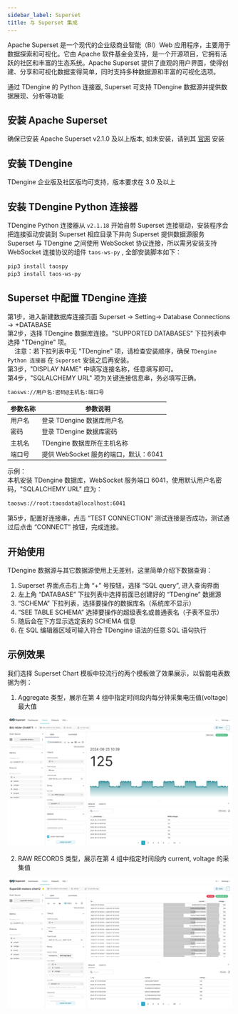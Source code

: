 ```yaml
---
sidebar_label: Superset
title: 与 Superset 集成
---
```

‌Apache Superset‌ 是一个现代的企业级商业智能（BI）Web 应用程序，主要用于数据探索和可视化。它由 Apache 软件基金会支持，是一个开源项目，它拥有活跃的社区和丰富的生态系统。Apache Superset 提供了直观的用户界面，使得创建、分享和可视化数据变得简单，同时支持多种数据源和丰富的可视化选项‌。

通过 TDengine 的 Python 连接器, ‌Superset‌ 可支持 TDengine 数据源并提供数据展现、分析等功能

## 安装 Apache Superset

确保已安装 Apache Superset v2.1.0 及以上版本, 如未安装，请到其 [官网](https://superset.apache.org/) 安装

## 安装 TDengine

TDengine 企业版及社区版均可支持，版本要求在 3.0 及以上

## 安装 TDengine Python 连接器

TDengine Python 连接器从 `v2.1.18` 开始自带 Superset 连接驱动，安装程序会把连接驱动安装到 Superset 相应目录下并向 Superset 提供数据源服务   
Superset 与 TDengine 之间使用 WebSocket 协议连接，所以需另安装支持 WebSocket 连接协议的组件 `taos-ws-py` , 全部安装脚本如下：   
```bash
pip3 install taospy
pip3 install taos-ws-py
```

## Superset 中配置 TDengine 连接

第1步，进入新建数据库连接页面 Superset -> Setting-> Database Connections -> +DATABASE   
第2步，选择 TDengine 数据库连接。"SUPPORTED DATABASES" 下拉列表中选择 "TDengine" 项。  
&nbsp;&nbsp;&nbsp;&nbsp;注意：若下拉列表中无 "TDengine" 项，请检查安装顺序，确保 `TDengine Python 连接器` 在 `Superset` 安装之后再安装。  
第3步，"DISPLAY NAME" 中填写连接名称，任意填写即可。   
第4步，"SQLALCHEMY URL" 项为关键连接信息串，务必填写正确。   
```bash
taosws://用户名:密码@主机名:端口号
```
| 参数名称 | &nbsp;&nbsp;&nbsp;&nbsp;&nbsp;&nbsp;&nbsp;&nbsp;&nbsp;&nbsp;&nbsp;&nbsp;&nbsp;&nbsp;&nbsp;&nbsp;&nbsp;&nbsp;&nbsp;&nbsp;&nbsp;&nbsp;&nbsp;&nbsp;&nbsp;&nbsp;参数说明 |
|:------- |:--------------------------------  |
| 用户名   | 登录 TDengine 数据库用户名           |  
| 密码     | 登录 TDengine 数据库密码            |
| 主机名   | TDengine 数据库所在主机名称          |
| 端口号   | 提供 WebSocket 服务的端口，默认：6041 |  

示例：  
本机安装 TDengine 数据库，WebSocket 服务端口 6041，使用默认用户名密码，"SQLALCHEMY URL" 应为：
```bash
taosws://root:taosdata@localhost:6041  
```
第5步，配置好连接串，点击 “TEST CONNECTION” 测试连接是否成功，测试通过后点击 “CONNECT” 按钮，完成连接。
       

## 开始使用

TDengine 数据源与其它数据源使用上无差别，这里简单介绍下数据查询：    
1. Superset 界面点击右上角 “+” 号按钮，选择 “SQL query”, 进入查询界面  
2. 左上角 “DATABASE” 下拉列表中选择前面已创建好的 “TDengine” 数据源  
3. “SCHEMA” 下拉列表，选择要操作的数据库名（系统库不显示）  
4. “SEE TABLE SCHEMA” 选择要操作的超级表名或普通表名（子表不显示）  
5. 随后会在下方显示选定表的 SCHEMA 信息  
6. 在 SQL 编辑器区域可输入符合 TDengine 语法的任意 SQL 语句执行

## 示例效果

我们选择 Superset Chart 模板中较流行的两个模板做了效果展示，以智能电表数据为例：  

1. Aggregate 类型，展示在第 4 组中指定时间段内每分钟采集电压值(voltage)最大值  

![superset-demo1](./superset-demo1.jpeg)

2. RAW RECORDS 类型，展示在第 4 组中指定时间段内 current, voltage 的采集值  

![superset-demo2](./superset-demo2.jpeg)  
